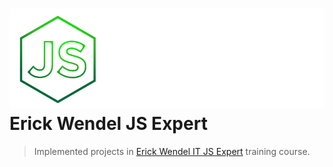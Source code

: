 # ![JS Expert Logo](.github/logobranco_curso_jsexpert.png) Erick Wendel JS Expert

> Implemented projects in [Erick Wendel IT JS Expert](https://javascriptexpert.com.br/) training course.
